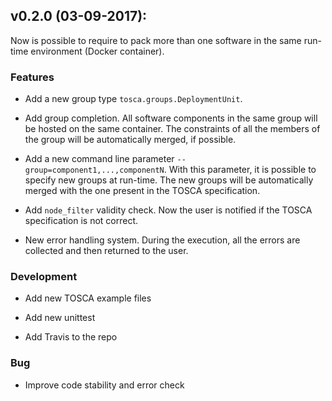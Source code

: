 ## v0.2.0 (03-09-2017):

Now is possible to require to pack more than one software in the same run-time environment (Docker container).

### Features
- Add a new group type `tosca.groups.DeploymentUnit`.

- Add group completion. All software components in the same group will be hosted on the same container. The constraints of all the members of the group will be automatically merged, if possible.

- Add a new command line parameter `--group=component1,...,componentN`. With this parameter, it is possible to specify new groups at run-time. The new groups will be automatically merged with the one present in the TOSCA specification.

- Add `node_filter` validity check. Now the user is notified if the TOSCA specification is not correct.

- New error handling system. During the execution, all the errors are collected and then returned to the user.

### Development
- Add new TOSCA example files

- Add new unittest

- Add Travis to the repo

### Bug
- Improve code stability and error check
